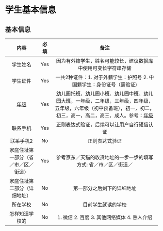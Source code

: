 # 学生基本信息

## 基本信息
| 内容 | 必填 | 备注 |
| :--: | :--: | :--: |
| 学生姓名 | Yes | 因为有外籍学生，姓名可能较长，建议数据库中使用可变长字符串存储 |
| 学生证件 | Yes | 一共2种证件：1. 对于外籍学生：护照号 2. 中国籍学生：身份证号（需验证) |
| [年级](../jiaowu/nianji.md) | Yes | 幼儿园托班，幼儿园小班，幼儿园中班，幼儿园大班，一年级，二年级，三年级，四年级，五年级，六年级（初中预备班），初一，初二，初三，高一，高二，高三，成人。参考：[年级](../jiaowu/nianji.md) |
| 联系手机 | Yes | 正则表达式验证，后续可以让用户自行短信认证 |
| 联系手机2 | No | 正则表达式验证 |
| 家庭住址第一部分（省／市／区／街道） | Yes | 参考京东／天猫的收货地址的一步一步的填写方式: 省／市／区／街道／ |
| 家庭住址第二部分（详细地址） | No | 第一部分之后剩下的详细地址 |
| 所在学校 | No | 目前学生就读的学校 |
| 怎样知道学校的 | No | 1. 微信 2. 百度 3. 其他网络媒体 4. 熟人介绍 |
